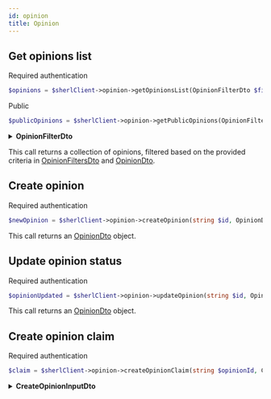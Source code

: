 ```yaml
---
id: opinion
title: Opinion
---
```


## Get opinions list

<span class="badge badge--warning">Required authentication</span>

```php
$opinions = $sherlClient->opinion->getOpinionsList(OpinionFilterDto $filters);
```

<span class="badge badge--success">Public</span>

```php
$publicOpinions = $sherlClient->opinion->getPublicOpinions(OpinionFilterDto $filters);
```

<details>
<summary><b>OpinionFilterDto</b></summary>

| Fields           |  Type   |      Required      |             Description              |
| :--------------- | :-----: | :----------------: | :----------------------------------: |
| **opinionToUri** | string  | :white_check_mark: | URI to which the opinion is directed |
| **page**         | integer |        :x:         |     Page number for pagination.      |
| **itemsPerPage** | integer |        :x:         | Number of items to display per page. |

</details>

This call returns a collection of opinions, filtered based on the provided criteria in [OpinionFiltersDto](opinion#OpinionFiltersDto) and [OpinionDto](opinion-types#OpinionDto).

## Create opinion

<span class="badge badge--warning">Required authentication</span>

```php
$newOpinion = $sherlClient->opinion->createOpinion(string $id, OpinionDto $opinionDto);
```

This call returns an [OpinionDto](opinion-types#OpinionDto) object.

## Update opinion status

<span class="badge badge--warning">Required authentication</span>

```php
$opinionUpdated = $sherlClient->opinion->updateOpinion(string $id, OpinionDto $updatedOpinion);
```

This call returns an [OpinionDto](opinion-types#OpinionDto) object.

## Create opinion claim

<span class="badge badge--warning">Required authentication</span>

```php
$claim = $sherlClient->opinion->createOpinionClaim(string $opinionId, CreateOpinionInputDto $data);
```

<details>
<summary><b>CreateOpinionInputDto</b></summary>

| Fields           |  Type   |      Required      |                   Description                    |
| :--------------- | :-----: | :----------------: | :----------------------------------------------: |
| **comment**      | string  | :white_check_mark: |     The comment associated with the opinion.     |
| **id**           | string  | :white_check_mark: |      The unique identifier of the opinion.       |
| **opinionToUri** | string  | :white_check_mark: |    The URI to which the opinion is directed.     |
| **score**        | integer | :white_check_mark: | The score or rating associated with the opinion. |

This call returns an [OpinionDto](opinion-types#OpinionDto) object.

## Get opinion average score

<span class="badge badge--warning">Required authentication</span>

```php
$averageScore = $sherlClient->opinion->getOpinionsAverage(string $opinionToUri);
```

This call returns an [OpinionAverageDto](opinion-types#OpinionAverageDto) object.

## Get the opinions given by connected user

<span class="badge badge--warning">Required authentication</span>

```php
$givenOpinions = $sherlClient->opinion->getOpinionsIGive(OpinionFilterDto $filters);
```

<details>
<summary><b>CreateOpinionInputDto</b></summary>

| Fields           |  Type  |      Required      |                Description                |
| :--------------- | :----: | :----------------: | :---------------------------------------: |
| **opinionToUri** | string | :white_check_mark: | The URI to which the opinion is directed. |

This call returns a paginated array of [OpinionAverageDto](opinion-types#OpinionAverageDto) objects.
